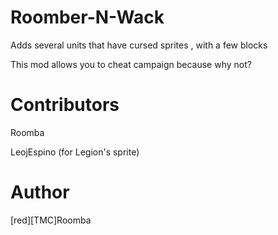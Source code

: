 # Roomber-N-Wack
Adds several units that have cursed sprites , with a few blocks 

This mod allows you to cheat campaign because why not?

# Contributors

Roomba
 
LeojEspino (for Legion's sprite)

# Author

[red][TMC]Roomba

